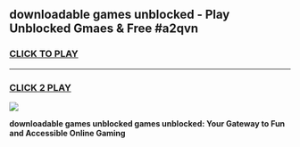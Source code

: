 
## downloadable games unblocked - Play Unblocked Gmaes & Free #a2qvn
<h3>
<a href="https://news.freeplayer.one?title=downloadable_games_unblocked&ref=24F">CLICK TO PLAY</a></h3>
<hr>

<h3>
<a href="https://news.freeplayer.one?title=downloadable_games_unblocked&ref=24F">CLICK 2 PLAY</a>
  
</h3>

<a href="https://news.freeplayer.one?title=downloadable_games_unblocked&ref=24F/"><img src="https://clearcache.store/games.png"></a>


**downloadable games unblocked games unblocked: Your Gateway to Fun and Accessible Online Gaming**
